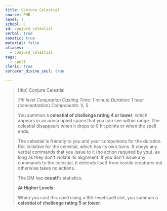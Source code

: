 ```yaml
---
title: Conjure Celestial
source: PHB
level: 7
school: C
id: conjure_celestial
verbal: true
somatic: true
material: false
aliases:
  - conjure_celestial
tags:
  - spell
cleric: true
sorcerer_divine_soul: true

---
```

>[!tip] Conjure Celestial
>
> *7th level Conjuration*
> *Casting Time:* 1 minute
> *Duration:* 1 hour (concentration)
> *Components:* V, S
>
>You summon a **celestial of challenge rating 4 or lower**, which appears in an unoccupied space that you can see within range. The celestial disappears when it drops to 0 hit points or when the spell ends.
>
>The celestial is friendly to you and your companions for the duration. Roll initiative for the celestial, which has its own turns. It obeys any verbal commands that you issue to it (no action required by you), as long as they don't violate its alignment. If you don't issue any commands to the celestial, it defends itself from hostile creatures but otherwise takes no actions.
>
>The DM has **couatl**'s statistics.
>
>**At Higher Levels:**
>
>When you cast this spell using a 9th-level spell slot, you summon a **celestial of challenge rating 5 or lower**.
>

